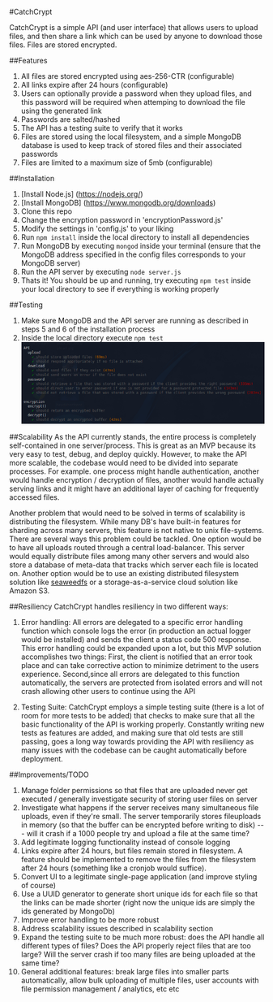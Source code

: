 #CatchCrypt

CatchCrypt is a simple API (and user interface) that allows users to upload files, and then share a link which can be used by anyone to download those files. Files are stored encrypted.

##Features
1. All files are stored encrypted using aes-256-CTR (configurable)
2. All links expire after 24 hours (configurable)
3. Users can optionally provide a password when they upload files, and this password will be required when attemping to download the file using the generated link
4. Passwords are salted/hashed
5. The API has a testing suite to verify that it works
6. Files are stored using the local filesystem, and a simple MongoDB database is used to keep track of stored files and their associated passwords
7. Files are limited to a maximum size of 5mb (configurable)

##Installation
1. [Install Node.js] (https://nodejs.org/)
2. [Install MongoDB] (https://www.mongodb.org/downloads)
3. Clone this repo
4. Change the encryption password in 'encryptionPassword.js'
5. Modify the settings in 'config.js' to your liking
6. Run `npm install` inside the local directory to install all dependencies
7. Run MongoDB by executing `mongod` inside your terminal (ensure that the MongoDB address specified in the config files corresponds to your MongoDB server)
8. Run the API server by executing `node server.js`
9. Thats it! You should be up and running, try executing `npm test` inside your local directory to see if everything is working properly

##Testing
1. Make sure MongoDB and the API server are running as described in steps 5 and 6 of the installation process
2. Inside the local directory execute `npm test`
![](https://github.com/richardartoul/CatchCrypt/blob/master/documentation/testsExample.png)

##Scalability
As the API currently stands, the entire process is completely self-contained in one server/process. This is great as an MVP because its very easy to test, debug, and deploy quickly. However, to make the API more scalable, the codebase would need to be divided into separate processes. For example. one process might handle authentication, another would handle encryption / decryption of files, another would handle actually serving links and it might have an additional layer of caching for frequently accessed files.

Another problem that would need to be solved in terms of scalability is distributing the filesystem. While many DB's have built-in features for sharding across many servers, this feature is not native to unix file-systems. There are several ways this problem could be tackled. One option would be to have all uploads routed through a central load-balancer. This server would equally distribute files among many other servers and would also store a database of meta-data that tracks which server each file is located on. Another option would be to use an existing distributed filesystem solution like [seaweedfs](https://github.com/chrislusf/seaweedfs) or a storage-as-a-service cloud solution like Amazon S3.

##Resiliency
CatchCrypt handles resiliency in two different ways:
1. Error handling: All errors are delegated to a specific error handling function which console logs the error (in production an actual logger would be installed) and sends the client a status code 500 response. This error handling could be expanded upon a lot, but this MVP solution accomplishes two things: First, the client is notified that an error took place and can take corrective action to minimize detriment to the users experience. Second,since all errors are delegated to this function automatically, the servers are protected from isolated errors and will not crash allowing other users to continue using the API

2. Testing Suite: CatchCrypt employs a simple testing suite (there is a lot of room for more tests to be added) that checks to make sure that all the basic functionality of the API is working properly. Constantly writing new tests as features are added, and making sure that old tests are still passing, goes a long way towards providing the API with resiliency as many issues with the codebase can be caught automatically before deployment.

##Improvements/TODO
1. Manage folder permissions so that files that are uploaded never get executed / generally investigate security of storing user files on server
2. Investigate what happens if the server receives many simultaneous file uploads, even if they're small. The server temporarily stores fileuploads in memory (so that the buffer can be encrypted before writing to disk) --- will it crash if a 1000 people try and upload a file at the same time?
3. Add legitimate logging functionality instead of console logging
4. Links expire after 24 hours, but files remain stored in filesystem. A feature should be implemented to remove the files from the filesystem after 24 hours (something like a cronjob would suffice).
5. Convert UI to a legitimate single-page application (and improve styling of course)
6. Use a UUID generator to generate short unique ids for each file so that the links can be made shorter (right now the unique ids are simply the ids generated by MongoDb)
7. Improve error handling to be more robust
8. Address scalability issues described in scalability section
9. Expand the testing suite to be much more robust: does the API handle all different types of files? Does the API properly reject files that are too large? Will the server crash if too many files are being uploaded at the same time?
10. General additional features: break large files into smaller parts automatically, allow bulk uploading of multiple files, user accounts with file permission management / analytics, etc etc
